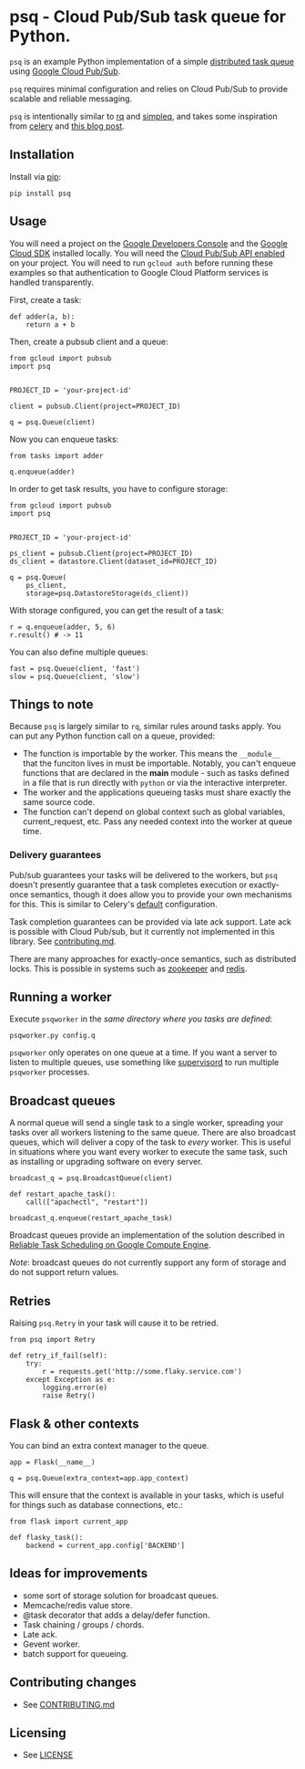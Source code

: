 # psq - Cloud Pub/Sub task queue for Python.

``psq`` is an example Python implementation of a simple [distributed task queue]() using [Google Cloud Pub/Sub](https://cloud.google.com/pubsub/).

``psq`` requires minimal configuration and relies on Cloud Pub/Sub to provide scalable and reliable messaging. 

``psq`` is intentionally similar to [rq](http://python-rq.org/) and [simpleq](https://github.com/rdegges/simpleq), and takes some inspiration from [celery](http://www.celeryproject.org/) and [this blog post](http://jeffknupp.com/blog/2014/02/11/a-celerylike-python-task-queue-in-55-lines-of-code/).


## Installation

Install via [pip](https://pypi.python.org/pypi/pip):

    pip install psq


## Usage

You will need a project on the [Google Developers Console](https://console.developers.google.com) and the [Google Cloud SDK](https://cloud.google.com/sdk) installed locally. You will need the [Cloud Pub/Sub API enabled](https://console.developers.google.com/flows/enableapi?apiid=datastore,pubsub) on your project. You will need to run ``gcloud auth`` before running these examples so that authentication to Google Cloud Platform services is handled transparently.


First, create a task:
    
    def adder(a, b):
        return a + b
    

Then, create a pubsub client and a queue:

    from gcloud import pubsub
    import psq


    PROJECT_ID = 'your-project-id'

    client = pubsub.Client(project=PROJECT_ID)

    q = psq.Queue(client)


Now you can enqueue tasks:

    from tasks import adder

    q.enqueue(adder)


In order to get task results, you have to configure storage:

    from gcloud import pubsub
    import psq


    PROJECT_ID = 'your-project-id'

    ps_client = pubsub.Client(project=PROJECT_ID)
    ds_client = datastore.Client(dataset_id=PROJECT_ID)

    q = psq.Queue(
        ps_client,
        storage=psq.DatastoreStorage(ds_client))


With storage configured, you can get the result of a task:

    r = q.enqueue(adder, 5, 6)
    r.result() # -> 11


You can also define multiple queues:

    fast = psq.Queue(client, 'fast')
    slow = psq.Queue(client, 'slow')


## Things to note

Because ``psq`` is largely similar to ``rq``, similar rules around tasks apply. You can put any Python function call on a queue, provided:

 * The function is importable by the worker. This means the ``__module__`` that the funciton lives in must be importable. Notably, you can't enqueue functions that are declared in the __main__ module - such as tasks defined in a file that is run directly with ``python`` or via the interactive interpreter.
 * The worker and the applications queueing tasks must share exactly the same source code.
 * The function can't depend on global context such as global variables, current_request, etc. Pass any needed context into the worker at queue time.

### Delivery guarantees 

Pub/sub guarantees your tasks will be delivered to the workers, but ``psq`` doesn't presently guarantee that a task completes execution or exactly-once semantics, though it does allow you to provide your own mechanisms for this. This is similar to Celery's [default](http://celery.readthedocs.org/en/latest/faq.html#faq-acks-late-vs-retry) configuration.

Task completion guarantees can be provided via late ack support. Late ack is possible with Cloud Pub/sub, but it currently not implemented in this library. See [contributing.md](CONTRIBUTING.md).

There are many approaches for exactly-once semantics, such as distributed locks. This is possible in systems such as [zookeeper](http://zookeeper.apache.org/doc/r3.1.2/recipes.html#sc_recipes_Locks) and [redis](http://redis.io/topics/distlock).

## Running a worker

Execute ``psqworker`` in the *same directory where you tasks are defined*:

    psqworker.py config.q

``psqworker`` only operates on one queue at a time. If you want a server to listen to multiple queues, use something like [supervisord](http://supervisord.org/) to run multiple ``psqworker`` processes.


## Broadcast queues

A normal queue will send a single task to a single worker, spreading your tasks over all workers listening to the same queue. There are also broadcast queues, which will deliver a copy of the task to *every* worker. This is useful in situations where you want every worker to execute the same task, such as installing or upgrading software on every server.

    broadcast_q = psq.BroadcastQueue(client)

    def restart_apache_task():
        call(["apachectl", "restart"])

    broadcast_q.enqueue(restart_apache_task)

Broadcast queues provide an implementation of the solution described in [Reliable Task Scheduling on Google Compute Engine](https://cloud.google.com/solutions/reliable-task-scheduling-compute-engine).

*Note*: broadcast queues do not currently support any form of storage and do not support return values.

## Retries

Raising ``psq.Retry`` in your task will cause it to be retried.

    from psq import Retry

    def retry_if_fail(self):
        try:
            r = requests.get('http://some.flaky.service.com')
        except Exception as e:
            logging.error(e)
            raise Retry()


## Flask & other contexts

You can bind an extra context manager to the queue.

    app = Flask(__name__)

    q = psq.Queue(extra_context=app.app_context)


This will ensure that the context is available in your tasks, which is useful for things such as database connections, etc.:

    from flask import current_app

    def flasky_task():
        backend = current_app.config['BACKEND']


## Ideas for improvements

* some sort of storage solution for broadcast queues.
* Memcache/redis value store.
* @task decorator that adds a delay/defer function.
* Task chaining / groups / chords.
* Late ack.
* Gevent worker.
* batch support for queueing.

## Contributing changes

* See [CONTRIBUTING.md](CONTRIBUTING.md)

## Licensing

* See [LICENSE](LICENSE)
